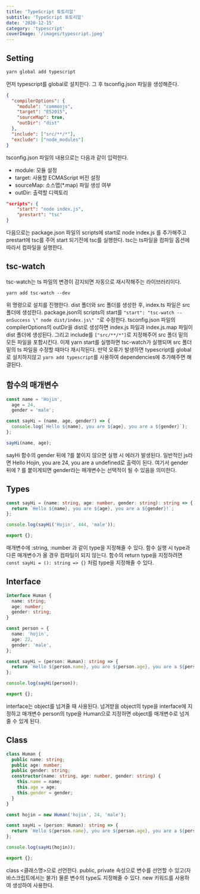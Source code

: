 ```yaml
---
title: 'TypeScript 튜토리얼'
subtitle: 'TypeScript 튜토리얼'
date: '2020-12-15'
category: 'typescript'
coverImage: '/images/typescript.jpeg'
---
```


## Setting

```zsh
yarn global add typescript
```

먼저 typescript를 global로 설치한다.
그 후 tsconfig.json 파일을 생성해준다.

```json
{
  "compilerOptions": {
    "module": "commonjs",
    "target": "ES2015",
    "sourceMap": true,
    "outDir": "dist"
  },
  "include": ["src/**/*"],
  "exclude": ["node_modules"]
}
```

tsconfig.json 파일의 내용으로는 다음과 같이 입력한다.

- module: 모듈 설정
- target: 사용할 ECMAScript 버전 설정
- sourceMap: 소스맵(\*.map) 파일 생성 여부
- outDir: 출력할 디렉토리

```json
"scripts": {
    "start": "node index.js",
    "prestart": "tsc"
}
```

다음으로는 package.json 파일의 scripts에 start로 node index.js 를 추가해주고
prestart에 tsc를 주어 start 되기전에 tsc를 실행한다.
tsc는 ts파일을 컴파일 옵션에 따라서 컴파일을 실행한다.

## tsc-watch

tsc-watch는 ts 파일의 변경이 감지되면 자동으로 재시작해주는 라이브러리이다.

```ssh
yarn add tsc-watch --dev
```

위 명령으로 설치를 진행한다.
dist 폴더와 src 폴더를 생성한 후, index.ts 파일은 src 폴더에 생성한다.
package.json의 scripts의 start를 `"start": "tsc-watch --onSuccess \" node dist/index.js\" "`로 수정한다.
tsconfig.json 파일의 compilerOptions의 outDir을 dist로 생성하면 index.js 파일과 index.js.map 파일이 dist 폴더에 생성된다.
그리고 include를 `["src/**/*"]`로 지정해주어 src 폴더 밑의 모든 파일을 포함시킨다.
이제 yarn start를 실행하면 tsc-watch가 실행되며 src 폴더 밑의 ts 파일을 수정할 때마다 재시작된다.
만약 오류가 발생하면 typescript를 global로 설치하지않고 `yarn add typescript`를 사용하여 dependencies에 추가해주면 해결된다.

## 함수의 매개변수

```ts
const name = 'Hojin',
  age = 24,
  gender = 'male';

const sayHi = (name, age, gender?) => {
  console.log(`Hello ${name}, you are ${age}, you are a ${gender}`);
};

sayHi(name, age);
```

sayHi 함수의 gender 뒤에 ?를 붙이지 않으면 실행 시 에러가 발생된다.
일반적인 js라면 Hello Hojin, you are 24, you are a undefined로 출력이 된다.
여기서 gender 뒤에 ? 를 붙이게되면 gender라는 매개변수는 선택적이 될 수 있음을 의미한다.

## Types

```ts
const sayHi = (name: string, age: number, gender: string): string => {
  return `Hello ${name}, you are ${age}, you are a ${gender}!`;
};

console.log(sayHi('Hojin', 444, 'male'));

export {};
```

매개변수에 :string, :number 과 같이 type을 지정해줄 수 있다.
함수 실행 시 type과 다른 매개변수가 올 경우 컴파일이 되지 않는다.
함수의 return type을 지정하려면 `const sayHi = (): string => {}` 처럼 type을 지정해줄 수 있다.

## Interface

```ts
interface Human {
  name: string;
  age: number;
  gender: string;
}

const person = {
  name: 'hojin',
  age: 22,
  gender: 'male',
};

const sayHi = (person: Human): string => {
  return `Hello ${person.name}, you are ${person.age}, you are a ${person.gender}!`;
};

console.log(sayHi(person));

export {};
```

interface는 object를 넘겨줄 때 사용된다.
넘겨받을 object의 type을 interface에 지정하고
매개변수 person의 type을 Human으로 지정하면 object를 매개변수로 넘겨줄 수 있게 된다.

## Class

```ts
class Human {
  public name: string;
  public age: number;
  public gender: string;
  constructor(name: string, age: number, gender: string) {
    this.name = name;
    this.age = age;
    this.gender = gender;
  }
}

const hojin = new Human('hojin', 24, 'male');

const sayHi = (person: Human): string => {
  return `Hello ${person.name}, you are ${person.age}, you are a ${person.gender}!`;
};

console.log(sayHi(hojin));

export {};
```

class <클래스명>으로 선언한다.
public, private 속성으로 변수를 선언할 수 있고(자바스크립트에서는 불가)
물론 변수의 type도 지정해줄 수 있다.
new 키워드를 사용하여 생성하여 사용한다.
